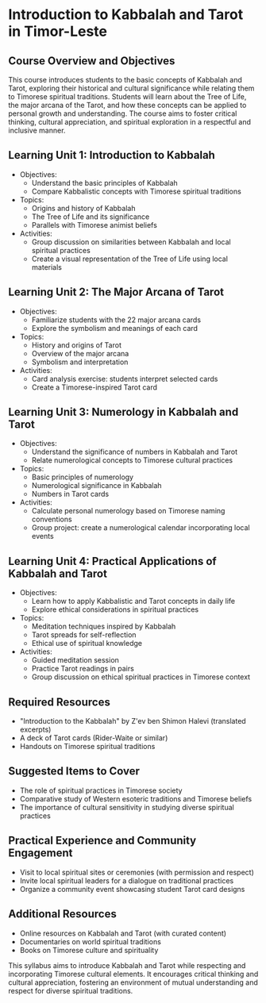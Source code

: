 # Introduction to Kabbalah and Tarot in Timor-Leste

## Course Overview and Objectives

This course introduces students to the basic concepts of Kabbalah and Tarot, exploring their historical and cultural significance while relating them to Timorese spiritual traditions. Students will learn about the Tree of Life, the major arcana of the Tarot, and how these concepts can be applied to personal growth and understanding. The course aims to foster critical thinking, cultural appreciation, and spiritual exploration in a respectful and inclusive manner.

## Learning Unit 1: Introduction to Kabbalah
- Objectives:
  * Understand the basic principles of Kabbalah
  * Compare Kabbalistic concepts with Timorese spiritual traditions
- Topics:
  * Origins and history of Kabbalah
  * The Tree of Life and its significance
  * Parallels with Timorese animist beliefs
- Activities:
  * Group discussion on similarities between Kabbalah and local spiritual practices
  * Create a visual representation of the Tree of Life using local materials

## Learning Unit 2: The Major Arcana of Tarot
- Objectives:
  * Familiarize students with the 22 major arcana cards
  * Explore the symbolism and meanings of each card
- Topics:
  * History and origins of Tarot
  * Overview of the major arcana
  * Symbolism and interpretation
- Activities:
  * Card analysis exercise: students interpret selected cards
  * Create a Timorese-inspired Tarot card

## Learning Unit 3: Numerology in Kabbalah and Tarot
- Objectives:
  * Understand the significance of numbers in Kabbalah and Tarot
  * Relate numerological concepts to Timorese cultural practices
- Topics:
  * Basic principles of numerology
  * Numerological significance in Kabbalah
  * Numbers in Tarot cards
- Activities:
  * Calculate personal numerology based on Timorese naming conventions
  * Group project: create a numerological calendar incorporating local events

## Learning Unit 4: Practical Applications of Kabbalah and Tarot
- Objectives:
  * Learn how to apply Kabbalistic and Tarot concepts in daily life
  * Explore ethical considerations in spiritual practices
- Topics:
  * Meditation techniques inspired by Kabbalah
  * Tarot spreads for self-reflection
  * Ethical use of spiritual knowledge
- Activities:
  * Guided meditation session
  * Practice Tarot readings in pairs
  * Group discussion on ethical spiritual practices in Timorese context

## Required Resources

- "Introduction to the Kabbalah" by Z'ev ben Shimon Halevi (translated excerpts)
- A deck of Tarot cards (Rider-Waite or similar)
- Handouts on Timorese spiritual traditions

## Suggested Items to Cover

- The role of spiritual practices in Timorese society
- Comparative study of Western esoteric traditions and Timorese beliefs
- The importance of cultural sensitivity in studying diverse spiritual practices

## Practical Experience and Community Engagement

- Visit to local spiritual sites or ceremonies (with permission and respect)
- Invite local spiritual leaders for a dialogue on traditional practices
- Organize a community event showcasing student Tarot card designs

## Additional Resources

- Online resources on Kabbalah and Tarot (with curated content)
- Documentaries on world spiritual traditions
- Books on Timorese culture and spirituality

This syllabus aims to introduce Kabbalah and Tarot while respecting and incorporating Timorese cultural elements. It encourages critical thinking and cultural appreciation, fostering an environment of mutual understanding and respect for diverse spiritual traditions.